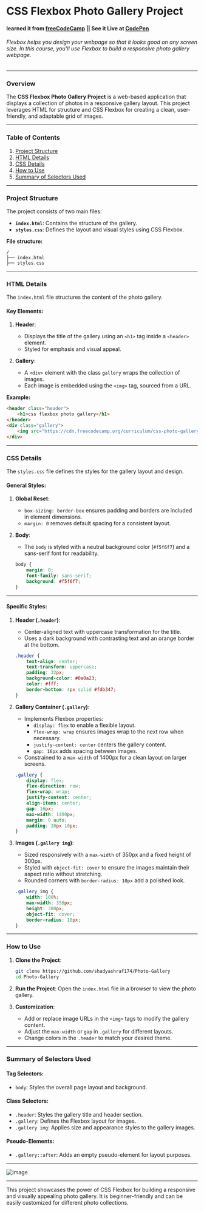 # **CSS Flexbox Photo Gallery Project**
#### learned it from [freeCodeCamp](https://www.freecodecamp.org/) || See it Live at [CodePen](https://codepen.io/shady-ashraf/pen/LYwoPQR)
###### Flexbox helps you design your webpage so that it looks good on any screen size. In this course, you'll use Flexbox to build a responsive photo gallery webpage.
---
### **Overview**  
The **CSS Flexbox Photo Gallery Project** is a web-based application that displays a collection of photos in a responsive gallery layout. This project leverages HTML for structure and CSS Flexbox for creating a clean, user-friendly, and adaptable grid of images.

---

### **Table of Contents**
1. [Project Structure](#project-structure)  
2. [HTML Details](#html-details)  
3. [CSS Details](#css-details)  
4. [How to Use](#how-to-use)  
5. [Summary of Selectors Used](#summary-of-selectors-used)

---

### **Project Structure**  
The project consists of two main files:  

- **`index.html`**: Contains the structure of the gallery.  
- **`styles.css`**: Defines the layout and visual styles using CSS Flexbox.

**File structure:**  
```
/
├── index.html
├── styles.css
```

---

### **HTML Details**  
The `index.html` file structures the content of the photo gallery.

#### Key Elements:
1. **Header**:
   - Displays the title of the gallery using an `<h1>` tag inside a `<header>` element.
   - Styled for emphasis and visual appeal.

2. **Gallery**:
   - A `<div>` element with the class `gallery` wraps the collection of images.
   - Each image is embedded using the `<img>` tag, sourced from a URL.

**Example:**
```html
<header class="header">
    <h1>css flexbox photo gallery</h1>
</header>
<div class="gallery">
    <img src="https://cdn.freecodecamp.org/curriculum/css-photo-gallery/1.jpg" alt="imge1">
</div>
```

---

### **CSS Details**  
The `styles.css` file defines the styles for the gallery layout and design.

#### **General Styles:**
1. **Global Reset**:
   - `box-sizing: border-box` ensures padding and borders are included in element dimensions.
   - `margin: 0` removes default spacing for a consistent layout.

2. **Body**:
   - The `body` is styled with a neutral background color (`#f5f6f7`) and a sans-serif font for readability.
   ```css
   body {
       margin: 0;
       font-family: sans-serif;
       background: #f5f6f7;
   }
   ```

---

#### **Specific Styles:**
1. **Header (`.header`)**:
   - Center-aligned text with uppercase transformation for the title.
   - Uses a dark background with contrasting text and an orange border at the bottom.
   ```css
   .header {
       text-align: center;
       text-transform: uppercase;
       padding: 32px;
       background-color: #0a0a23;
       color: #fff;
       border-bottom: 4px solid #fdb347;
   }
   ```

2. **Gallery Container (`.gallery`)**:
   - Implements Flexbox properties:
     - `display: flex` to enable a flexible layout.
     - `flex-wrap: wrap` ensures images wrap to the next row when necessary.
     - `justify-content: center` centers the gallery content.
     - `gap: 16px` adds spacing between images.
   - Constrained to a `max-width` of 1400px for a clean layout on larger screens.
   ```css
   .gallery {
       display: flex;
       flex-direction: row;
       flex-wrap: wrap;
       justify-content: center;
       align-items: center;
       gap: 16px;
       max-width: 1400px;
       margin: 0 auto;
       padding: 20px 10px;
   }
   ```

3. **Images (`.gallery img`)**:
   - Sized responsively with a `max-width` of 350px and a fixed height of 300px.
   - Styled with `object-fit: cover` to ensure the images maintain their aspect ratio without stretching.
   - Rounded corners with `border-radius: 10px` add a polished look.
   ```css
   .gallery img {
       width: 100%;
       max-width: 350px;
       height: 300px;
       object-fit: cover;
       border-radius: 10px;
   }
   ```

---

### **How to Use**

1. **Clone the Project**:
   ```bash
   git clone https://github.com/shadyashraf174/Photo-Gallery
   cd Photo-Gallery
   ```

2. **Run the Project**:
   Open the `index.html` file in a browser to view the photo gallery.

3. **Customization**:
   - Add or replace image URLs in the `<img>` tags to modify the gallery content.  
   - Adjust the `max-width` or `gap` in `.gallery` for different layouts.  
   - Change colors in the `.header` to match your desired theme.  

---

### **Summary of Selectors Used**

#### **Tag Selectors**:
- `body`: Styles the overall page layout and background.

#### **Class Selectors**:
- `.header`: Styles the gallery title and header section.  
- `.gallery`: Defines the Flexbox layout for images.  
- `.gallery img`: Applies size and appearance styles to the gallery images.

#### **Pseudo-Elements**:
- `.gallery::after`: Adds an empty pseudo-element for layout purposes.
---

![image](https://github.com/user-attachments/assets/e381c452-1c19-4a22-a2ba-026c147624c6)

---
This project showcases the power of CSS Flexbox for building a responsive and visually appealing photo gallery. It is beginner-friendly and can be easily customized for different photo collections.
